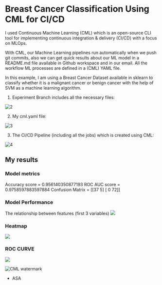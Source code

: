 # Breast Cancer Classification Using CML for CI/CD

I used Continuous Machine Learning (CML) which is an open-source CLI tool for implementing continuous integration & delivery (CI/CD) with a focus on MLOps.

With CML, our Machine Learning pipelines run automatically when we push git commits, also we can get quick results about our ML model in a README.md file available in Github workspace and in our email.
All the workflow ML processes are defined in a (CML) YAML file.

In this example, I am using a Breast Cancer Dataset available in sklearn to classify whether it is a malignant cancer or benign cancer with the help of SVM as a machine learning algorithm.

1) Experiment Branch includes all the necessary files:

![2](https://user-images.githubusercontent.com/84930400/130398167-ffc57ba5-b7bc-407d-9ada-04aae8e32dec.PNG)

2) My cml.yaml file:

![3](https://user-images.githubusercontent.com/84930400/130398213-a652587c-5762-4a81-899a-30b5007f2e1a.PNG)

3) The CI/CD Pipeline (including all the jobs) which is created using CML:

![4](https://user-images.githubusercontent.com/84930400/130398257-dea941d0-ab71-4808-a0de-c8524bb47796.PNG)

## My results

### Model metrics

Accuracy score = 0.956140350877193
ROC AUC score = 0.9758597883597884
Confusion Matrix = 
[[37  5]
 [ 0 72]]
 
### Model Performance

The relationship between features (first 3 variables)
![](https://asset.cml.dev/7ee33366800f1c7e8032f32fa57b9dc9d886d186?cml=png)

### Heatmap
![](https://asset.cml.dev/02aa9fd83bfa37b666ad336da9cc26356c0ca644?cml=png)

### ROC CURVE
![](https://asset.cml.dev/d89be7a79291ab3bbbdb820645d28ca3a0efad54?cml=png)
 

![CML watermark](https://raw.githubusercontent.com/iterative/cml/master/assets/watermark.svg)

- ASA
